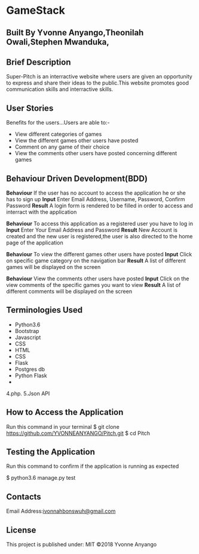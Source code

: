 # GameStack

## Built By Yvonne Anyango,Theonilah Owali,Stephen Mwanduka,

## Brief Description

Super-Pitch is an interractive website where users are given an opportunity to express and share their ideas to the public.This website promotes good communication skills and interractive skills.

## User Stories

Benefits for the users...Users are able to:-
 * View different categories of games
 * View the different games other users have posted
 * Comment on any game of their choice
 * View the comments other users have posted concerning different games

 ## Behaviour Driven Development(BDD)

   **Behaviour** If the user has no account to access the application he or she has to sign up
   **Input** Enter Email Address, Username, Password, Confirm Password
   **Result** A login form is rendered to be filled in order to access and interract with the application

   **Behaviour** To access this application as a registered user you have to log in
   **Input** Enter Your Email Address and Password
   **Result** New Account is created and the new user is registered,the user is also directed to the home page of the application

   **Behaviour** To view the different games other users have posted
   **Input** Click on specific game category on the navigation bar
   **Result** A list of different games will be displayed on the screen

   **Behaviour** View the comments other users have posted
   **Input** Click on the view comments of the specific games you want to view
   **Result** A list of different comments will be displayed on the screen

## Terminologies Used

* Python3.6
* Bootstrap
* Javascript
* CSS
* HTML
* CSS
* Flask
* Postgres db
* Python Flask
* 



4.php.
5.Json API


## How to Access the Application

Run this command in your terminal
$ git clone https://github.com/YVONNEANYANGO/Pitch.git
$ cd Pitch

## Testing the Application

Run this command to confirm if the application is running as expected

$ python3.6 manage.py test

## Contacts

Email Address:ivonnahbonswuh@gmail.com

## License

This project is published under:
MIT ©2018 Yvonne Anyango
